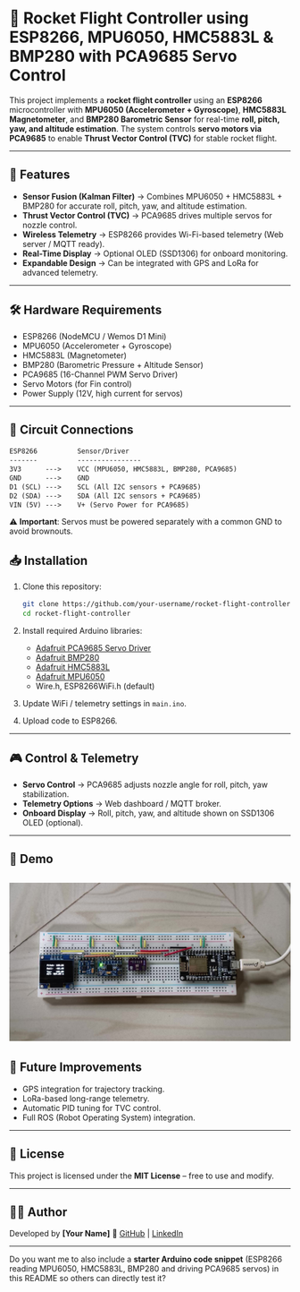

# 🚀 Rocket Flight Controller using ESP8266, MPU6050, HMC5883L & BMP280 with PCA9685 Servo Control

This project implements a **rocket flight controller** using an **ESP8266** microcontroller with **MPU6050 (Accelerometer + Gyroscope)**, **HMC5883L Magnetometer**, and **BMP280 Barometric Sensor** for real-time **roll, pitch, yaw, and altitude estimation**. The system controls **servo motors via PCA9685** to enable **Thrust Vector Control (TVC)** for stable rocket flight.

---

## 📌 Features

* **Sensor Fusion (Kalman Filter)** → Combines MPU6050 + HMC5883L + BMP280 for accurate roll, pitch, yaw, and altitude estimation.
* **Thrust Vector Control (TVC)** → PCA9685 drives multiple servos for nozzle control.
* **Wireless Telemetry** → ESP8266 provides Wi-Fi-based telemetry (Web server / MQTT ready).
* **Real-Time Display** → Optional OLED (SSD1306) for onboard monitoring.
* **Expandable Design** → Can be integrated with GPS and LoRa for advanced telemetry.

---

## 🛠️ Hardware Requirements

* ESP8266 (NodeMCU / Wemos D1 Mini)
* MPU6050 (Accelerometer + Gyroscope)
* HMC5883L (Magnetometer)
* BMP280 (Barometric Pressure + Altitude Sensor)
* PCA9685 (16-Channel PWM Servo Driver)
* Servo Motors (for Fin control)
* Power Supply (12V, high current for servos)

---

## 🔌 Circuit Connections

```
ESP8266          Sensor/Driver
-------          ----------------
3V3      --->    VCC (MPU6050, HMC5883L, BMP280, PCA9685)
GND      --->    GND
D1 (SCL) --->    SCL (All I2C sensors + PCA9685)
D2 (SDA) --->    SDA (All I2C sensors + PCA9685)
VIN (5V) --->    V+ (Servo Power for PCA9685)
```

⚠️ **Important**: Servos must be powered separately with a common GND to avoid brownouts.


## 📥 Installation

1. Clone this repository:

   ```bash
   git clone https://github.com/your-username/rocket-flight-controller.git
   cd rocket-flight-controller
   ```

2. Install required Arduino libraries:

   * [Adafruit PCA9685 Servo Driver](https://github.com/adafruit/Adafruit-PWM-Servo-Driver-Library)
   * [Adafruit BMP280](https://github.com/adafruit/Adafruit_BMP280_Library)
   * [Adafruit HMC5883L](https://github.com/adafruit/Adafruit_HMC5883_Unified)
   * [Adafruit MPU6050](https://github.com/adafruit/Adafruit_MPU6050)
   * Wire.h, ESP8266WiFi.h (default)

3. Update WiFi / telemetry settings in `main.ino`.

4. Upload code to ESP8266.

---

## 🎮 Control & Telemetry

* **Servo Control** → PCA9685 adjusts nozzle angle for roll, pitch, yaw stabilization.
* **Telemetry Options** → Web dashboard / MQTT broker.
* **Onboard Display** → Roll, pitch, yaw, and altitude shown on SSD1306 OLED (optional).

---


## 📸 Demo

![Imag_alt](https://github.com/SUDO-KUNDAN23/Kalman-Filter-based-Orientation-Estimation-using-IMU-and-Esp8266/blob/3082ac19f8e28da455b46333ad47a36980f1a821/video_20250611_151812%20-%20frame%20at%200m0s.jpg)
---

## 🚀 Future Improvements

* GPS integration for trajectory tracking.
* LoRa-based long-range telemetry.
* Automatic PID tuning for TVC control.
* Full ROS (Robot Operating System) integration.

---

## 📝 License

This project is licensed under the **MIT License** – free to use and modify.

---

## 👨‍💻 Author

Developed by **\[Your Name]**
🔗 [GitHub](https://github.com/your-username) | [LinkedIn](https://www.linkedin.com/in/kundan-kumar-munda-47b978286?utm_source=share&utm_campaign=share_via&utm_content=profile&utm_medium=android_app)

---

Do you want me to also include a **starter Arduino code snippet** (ESP8266 reading MPU6050, HMC5883L, BMP280 and driving PCA9685 servos) in this README so others can directly test it?
